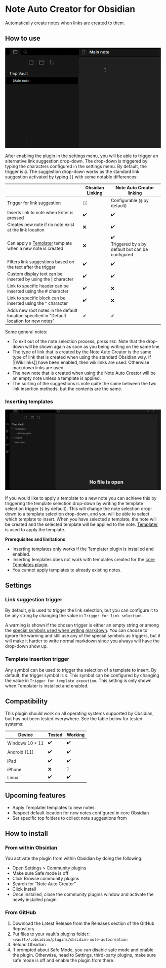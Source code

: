 # Note Auto Creator for Obsidian

Automatically create notes when links are created to them.

## How to use
![demo](https://raw.githubusercontent.com/SimonTC/obsidian-note-autocreation/master/NAC%20demo.gif)

After enabling the plugin in the settings menu, you will be able to trigger an alternative link suggestion drop-down. 
The drop-down is triggered by typing the characters configured in the settings menu. By default, the trigger is `@`.
The suggestion drop-down works as the standard link suggestion activated by typing `[[` with some notable differences:

|                                                                   | Obsidian Linking   | Note Auto Creator linking     |
|-------------------------------------------------------------------|--------------------|-------------------------------|
| Trigger for link suggestion                                       | `[[`               | Configurable (`@` by default) |
| Inserts link to note when Enter is pressed                        | ✔️ | ✔️            |     
| Creates new note if no note exist at the link location            | ❌                | ✔️            |     
| Can apply a [Templater](https://github.com/SilentVoid13/Templater) template when a new note is created | ❌                | :heavy_check_mark: <br/> Triggered by `$` by default but can be configured |
| Filters link suggestions based on the text after the trigger      | ✔️ | ✔️            |     
| Custom display text can be inserted by using the &#124; character | ✔️ | ✔️           |     
| Link to specific header can be inserted using the # character     | ✔️ | ❌                           |
| Link to specific block can be inserted using the ^ character      | ✔️ | ❌                           |
| Adds new root notes in the default location specified in "Default location for new notes" | ✔ | ✔            |

Some general notes:
- To exit out of the note selection process, press `ESC`. Note that the drop-down will be shown again as soon as you being writing on the same line.
- The type of link that is created by the Note Auto Creator is the same type of link that is created when using the standard Obsidian way. If [[Wikilinks]] have been enabled, then wikilinks are used. Otherwise markdown links are used. 
- The new note that is created when using the Note Auto Creator will be an empty note unless a template is applied.
- The sorting of the suggestions is note quite the same between the two link insertion methods, but the contents are the same.

### Inserting templates
<img src="readme_assets/NAC-template demo.gif" alt="Gif showing a demo of how to insert templates"/>

If you would like to apply a template to a new note you can achieve this by triggering the template selection drop-down by writing the template selection trigger (`$` by default).
This will change the note selection drop-down to a template selection drop-down, and you will be able to select which template to insert.
When you have selected a template, the note will be created and the selected template will be applied to the note.
[Templater](https://github.com/SilentVoid13/Templater) is used to apply the template. 

**Prerequisites and limitations**
- Inserting templates only works if the Templater plugin is installed and enabled.
- Inserting templates does not work with templates created for the [core Templates plugin](https://help.obsidian.md/Plugins/Templates).
- You cannot apply templates to already existing notes.

## Settings

### Link suggestion trigger

By default, `@` is used to trigger the link selection, but you can configure it to be any string by changing the value in `Trigger for link selection`.


A warning is shown if the chosen trigger is either an empty string or among the [special symbols used when writing markdown](https://www.markdownguide.org/basic-syntax/#characters-you-can-escape).
You can choose to ignore the warning and still use any of the special symbols as triggers, but it will make it harder to write normal markdown since you always will have the drop-down show up.

### Template insertion trigger
Any symbol can be used to trigger the selection of a template to insert. By default, the trigger symbol is `$`. This symbol can be configured by changing the value in `Trigger for template execution`.
This setting is only shown when Templater is installed and enabled.

## Compatibility
This plugin should work on all operating systems supported by Obsidian, but has not been tested everywhere. See the table below for tested systems:

| Device       | Tested 			         | Working            |
|--------------|--------------------|--------------------|
| Windows 10 + 11   | ✔️ | ✔️ |
| Android (11) | ✔️ | ✔️ |
| iPad         | ✔️                | ✔️    |
| iPhone 			   | ❌                | ❔    |
| Linux        | ✔️                | ✔️    |

## Upcoming features
- Apply Templater templates to new notes
- Respect default location for new notes configured in core Obsidian
- Set specific top folders to collect note suggestions from

## How to install

### From within Obsidian
You activate the plugin from within Obsidian by doing the following:
- Open Settings > Community plugins
- Make sure Safe mode is off
- Click Browse community plugins
- Search for "Note Auto Creator"
- Click Install
- Once installed, close the community plugins window and activate the newly installed plugin

### From GitHub

1. Download the Latest Release from the Releases section of the GitHub Repository
2. Put files to your vault's plugins folder: `<vault>/.obsidian/plugins/obsidian-note-autocreation`
3. Reload Obsidian
4. If prompted about Safe Mode, you can disable safe mode and enable the plugin.
   Otherwise, head to Settings, third-party plugins, make sure safe mode is off and
   enable the plugin from there.
